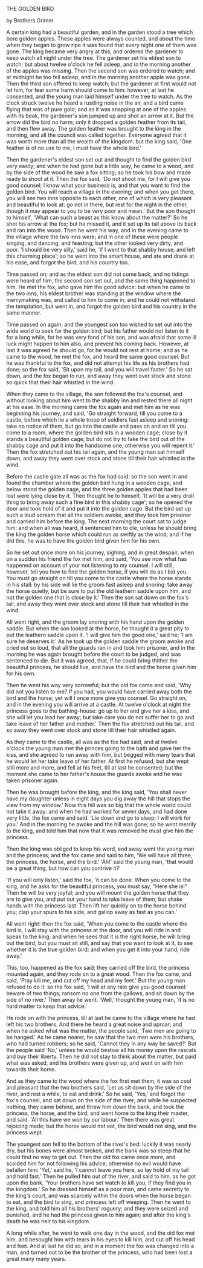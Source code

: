THE GOLDEN BIRD

by Brothers Grimm

A certain king had a beautiful garden, and in the garden stood a tree which bore golden apples. These apples were always counted, and about the time when they began to grow ripe it was found that every night one of them was gone. The king became very angry at this, and ordered the gardener to keep watch all night under the tree. The gardener set his eldest son to watch; but about twelve o'clock he fell asleep, and in the morning another of the apples was missing. Then the second son was ordered to watch; and at midnight he too fell asleep, and in the morning another apple was gone. Then the third son offered to keep watch; but the gardener at first would not let him, for fear some harm should come to him: however, at last he consented, and the young man laid himself under the tree to watch. As the clock struck twelve he heard a rustling noise in the air, and a bird came flying that was of pure gold; and as it was snapping at one of the apples with its beak, the gardener's son jumped up and shot an arrow at it. But the arrow did the bird no harm; only it dropped a golden feather from its tail, and then flew away. The golden feather was brought to the king in the morning, and all the council was called together. Everyone agreed that it was worth more than all the wealth of the kingdom: but the king said, 'One feather is of no use to me, I must have the whole bird.'

Then the gardener's eldest son set out and thought to find the golden bird very easily; and when he had gone but a little way, he came to a wood, and by the side of the wood he saw a fox sitting; so he took his bow and made ready to shoot at it. Then the fox said, 'Do not shoot me, for I will give you good counsel; I know what your business is, and that you want to find the golden bird. You will reach a village in the evening; and when you get there, you will see two inns opposite to each other, one of which is very pleasant and beautiful to look at: go not in there, but rest for the night in the other, though it may appear to you to be very poor and mean.' But the son thought to himself, 'What can such a beast as this know about the matter?' So he shot his arrow at the fox; but he missed it, and it set up its tail above its back and ran into the wood. Then he went his way, and in the evening came to the village where the two inns were; and in one of these were people singing, and dancing, and feasting; but the other looked very dirty, and poor. 'I should be very silly,' said he, 'if I went to that shabby house, and left this charming place'; so he went into the smart house, and ate and drank at his ease, and forgot the bird, and his country too.

Time passed on; and as the eldest son did not come back, and no tidings were heard of him, the second son set out, and the same thing happened to him. He met the fox, who gave him the good advice: but when he came to the two inns, his eldest brother was standing at the window where the merrymaking was, and called to him to come in; and he could not withstand the temptation, but went in, and forgot the golden bird and his country in the same manner.

Time passed on again, and the youngest son too wished to set out into the wide world to seek for the golden bird; but his father would not listen to it for a long while, for he was very fond of his son, and was afraid that some ill luck might happen to him also, and prevent his coming back. However, at last it was agreed he should go, for he would not rest at home; and as he came to the wood, he met the fox, and heard the same good counsel. But he was thankful to the fox, and did not attempt his life as his brothers had done; so the fox said, 'Sit upon my tail, and you will travel faster.' So he sat down, and the fox began to run, and away they went over stock and stone so quick that their hair whistled in the wind.

When they came to the village, the son followed the fox's counsel, and without looking about him went to the shabby inn and rested there all night at his ease. In the morning came the fox again and met him as he was beginning his journey, and said, 'Go straight forward, till you come to a castle, before which lie a whole troop of soldiers fast asleep and snoring: take no notice of them, but go into the castle and pass on and on till you come to a room, where the golden bird sits in a wooden cage; close by it stands a beautiful golden cage; but do not try to take the bird out of the shabby cage and put it into the handsome one, otherwise you will repent it.' Then the fox stretched out his tail again, and the young man sat himself down, and away they went over stock and stone till their hair whistled in the wind.

Before the castle gate all was as the fox had said: so the son went in and found the chamber where the golden bird hung in a wooden cage, and below stood the golden cage, and the three golden apples that had been lost were lying close by it. Then thought he to himself, 'It will be a very droll thing to bring away such a fine bird in this shabby cage'; so he opened the door and took hold of it and put it into the golden cage. But the bird set up such a loud scream that all the soldiers awoke, and they took him prisoner and carried him before the king. The next morning the court sat to judge him; and when all was heard, it sentenced him to die, unless he should bring the king the golden horse which could run as swiftly as the wind; and if he did this, he was to have the golden bird given him for his own.

So he set out once more on his journey, sighing, and in great despair, when on a sudden his friend the fox met him, and said, 'You see now what has happened on account of your not listening to my counsel. I will still, however, tell you how to find the golden horse, if you will do as I bid you. You must go straight on till you come to the castle where the horse stands in his stall: by his side will lie the groom fast asleep and snoring: take away the horse quietly, but be sure to put the old leathern saddle upon him, and not the golden one that is close by it.' Then the son sat down on the fox's tail, and away they went over stock and stone till their hair whistled in the wind.

All went right, and the groom lay snoring with his hand upon the golden saddle. But when the son looked at the horse, he thought it a great pity to put the leathern saddle upon it. 'I will give him the good one,' said he; 'I am sure he deserves it.' As he took up the golden saddle the groom awoke and cried out so loud, that all the guards ran in and took him prisoner, and in the morning he was again brought before the court to be judged, and was sentenced to die. But it was agreed, that, if he could bring thither the beautiful princess, he should live, and have the bird and the horse given him for his own.

Then he went his way very sorrowful; but the old fox came and said, 'Why did not you listen to me? If you had, you would have carried away both the bird and the horse; yet will I once more give you counsel. Go straight on, and in the evening you will arrive at a castle. At twelve o'clock at night the princess goes to the bathing-house: go up to her and give her a kiss, and she will let you lead her away; but take care you do not suffer her to go and take leave of her father and mother.' Then the fox stretched out his tail, and so away they went over stock and stone till their hair whistled again.

As they came to the castle, all was as the fox had said, and at twelve o'clock the young man met the princes going to the bath and gave her the kiss, and she agreed to run away with him, but begged with many tears that he would let her take leave of her father. At first he refused, but she wept still more and more, and fell at his feet, till at last he consented; but the moment she came to her father's house the guards awoke and he was taken prisoner again.

Then he was brought before the king, and the king said, 'You shall never have my daughter unless in eight days you dig away the hill that stops the view from my window.' Now this hill was so big that the whole world could not take it away: and when he had worked for seven days, and had done very little, the fox came and said. 'Lie down and go to sleep; I will work for you.' And in the morning he awoke and the hill was gone; so he went merrily to the king, and told him that now that it was removed he must give him the princess.

Then the king was obliged to keep his word, and away went the young man and the princess; and the fox came and said to him, 'We will have all three, the princess, the horse, and the bird.' 'Ah!' said the young man, 'that would be a great thing, but how can you contrive it?'

'If you will only listen,' said the fox, 'it can be done. When you come to the king, and he asks for the beautiful princess, you must say, "Here she is!" Then he will be very joyful; and you will mount the golden horse that they are to give you, and put out your hand to take leave of them; but shake hands with the princess last. Then lift her quickly on to the horse behind you; clap your spurs to his side, and gallop away as fast as you can.'

All went right: then the fox said, 'When you come to the castle where the bird is, I will stay with the princess at the door, and you will ride in and speak to the king; and when he sees that it is the right horse, he will bring out the bird; but you must sit still, and say that you want to look at it, to see whether it is the true golden bird; and when you get it into your hand, ride away.'

This, too, happened as the fox said; they carried off the bird, the princess mounted again, and they rode on to a great wood. Then the fox came, and said, 'Pray kill me, and cut off my head and my feet.' But the young man refused to do it: so the fox said, 'I will at any rate give you good counsel: beware of two things; ransom no one from the gallows, and sit down by the side of no river.' Then away he went. 'Well,' thought the young man, 'it is no hard matter to keep that advice.'

He rode on with the princess, till at last he came to the village where he had left his two brothers. And there he heard a great noise and uproar; and when he asked what was the matter, the people said, 'Two men are going to be hanged.' As he came nearer, he saw that the two men were his brothers, who had turned robbers; so he said, 'Cannot they in any way be saved?' But the people said 'No,' unless he would bestow all his money upon the rascals and buy their liberty. Then he did not stay to think about the matter, but paid what was asked, and his brothers were given up, and went on with him towards their home.

And as they came to the wood where the fox first met them, it was so cool and pleasant that the two brothers said, 'Let us sit down by the side of the river, and rest a while, to eat and drink.' So he said, 'Yes,' and forgot the fox's counsel, and sat down on the side of the river; and while he suspected nothing, they came behind, and threw him down the bank, and took the princess, the horse, and the bird, and went home to the king their master, and said. 'All this have we won by our labour.' Then there was great rejoicing made; but the horse would not eat, the bird would not sing, and the princess wept.

The youngest son fell to the bottom of the river's bed: luckily it was nearly dry, but his bones were almost broken, and the bank was so steep that he could find no way to get out. Then the old fox came once more, and scolded him for not following his advice; otherwise no evil would have befallen him: 'Yet,' said he, 'I cannot leave you here, so lay hold of my tail and hold fast.' Then he pulled him out of the river, and said to him, as he got upon the bank, 'Your brothers have set watch to kill you, if they find you in the kingdom.' So he dressed himself as a poor man, and came secretly to the king's court, and was scarcely within the doors when the horse began to eat, and the bird to sing, and princess left off weeping. Then he went to the king, and told him all his brothers' roguery; and they were seized and punished, and he had the princess given to him again; and after the king's death he was heir to his kingdom.

A long while after, he went to walk one day in the wood, and the old fox met him, and besought him with tears in his eyes to kill him, and cut off his head and feet. And at last he did so, and in a moment the fox was changed into a man, and turned out to be the brother of the princess, who had been lost a great many many years.


